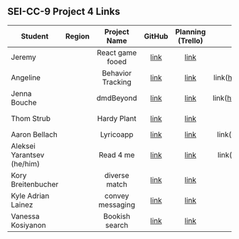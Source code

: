 ## SEI-CC-9 Project 4 Links 

| Student | Region | Project Name | GitHub | Planning (Trello) | Hosted Site |
|---|:---:|:---:|:---:|:---:|:---:|
| Jeremy |  | React game fooed | [link]() | [link]() | link(https://react-game-feed.herokuapp.com/) |
| Angeline |  | Behavior Tracking | [link]() | [link]() | link(https://scripterapp.herokuapp.com/) |
| Jenna Bouche  |  | dmdBeyond | [link]() | [link]() | link(https://dmdbeyond.herokuapp.com/) |
| Thom Strub |  | Hardy Plant | [link]() | [link]() | link(https://hardy-plant-society.herokuapp.com/) |
| Aaron Bellach |  | Lyricoapp | [link]() | [link]() | link(https://lyricoapp.herokuapp.com/) |
| Aleksei Yarantsev (he/him) |  | Read 4 me | [link]() | [link]() | link(https://read4me.herokuapp.com/) |
| Kory Breitenbucher |  | diverse match | [link]() | [link]() | link(https://diverse-match.herokuapp.com/) |
| Kyle Adrian Lainez  |  | convey messaging | [link]() | [link]() | link(https://convey-messaging.herokuapp.com/) |
| Vanessa Kosiyanon  |  | Bookish search | [link]() | [link]() | link(https://bookish-search-app.herokuapp.com/) |
